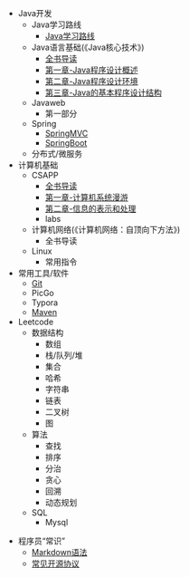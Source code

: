 <!-- _sidebar.md -->

* Java开发
  - Java学习路线
    - [Java学习路线](java/Java_study.md)
  - Java语言基础(《Java核心技术》)
    - [全书导读](/java/javacore/README.md)
    - [第一章-Java程序设计概述](/java/javacore/chapter1.md)
    - [第二章-Java程序设计环境](/java/javacore/chapter2.md)
    - [第三章-Java的基本程序设计结构](/java/javacore/chapter3.md)
  - Javaweb
    - 第一部分
  - Spring
    - [SpringMVC](/java/spring/SpringMVC.md)
    - [SpringBoot](/java/spring/SpringBoot.md)
  - 分布式/微服务
* 计算机基础
  - CSAPP
    - [全书导读](/computer/csapp/README.md)
    - [第一章-计算机系统漫游](/computer/csapp/chapter1.md)
    - [第二章-信息的表示和处理](/computer/csapp/chapter2.md)
    - labs
  - 计算机网络(《计算机网络：自顶向下方法》)
    - 全书导读
  - Linux
    - 常用指令
* 常用工具/软件
  - [Git](/softwares/Git)
  - PicGo
  - Typora
  - [Maven](/softwares/maven.md)
* Leetcode
  - 数据结构
    - 数组
    - 栈/队列/堆
    - 集合
    - 哈希
    - 字符串
    - 链表
    - 二叉树
    - 图
  - 算法
    - 查找
    - 排序
    - 分治
    - 贪心
    - 回溯
    - 动态规划
  - SQL
    - Mysql

- 程序员“常识”
  - [Markdown语法](/known/markdown语法.md)
  - [常见开源协议](/known/常见开源协议.md)
